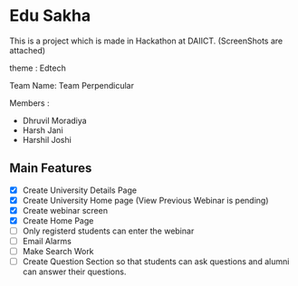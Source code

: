 # Edu Sakha

This is a project which is made in Hackathon at DAIICT. (ScreenShots are attached)

theme : Edtech

Team Name: Team Perpendicular

Members :

- Dhruvil Moradiya
- Harsh Jani
- Harshil Joshi

## Main Features

- [x] Create University Details Page
- [x] Create University Home page (View Previous Webinar is pending)
- [x] Create webinar screen
- [x] Create Home Page
- [ ] Only registerd students can enter the webinar
- [ ] Email Alarms
- [ ] Make Search Work
- [ ] Create Question Section so that students can ask questions and alumni can answer their questions.
